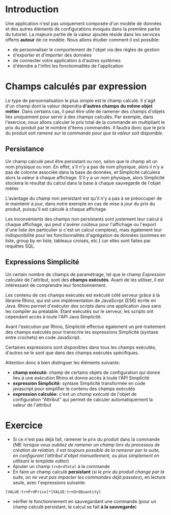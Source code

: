 Introduction
====================

Une application n'est pas uniquement composée d'un modèle de données et des autres éléments de configurations évoqués dans la première partie du tutoriel. La majeure partie de la valeur ajoutée réside dans les services offerts **autour** de ce modèle. Nous allons étudier comment il est possible:

- de personnaliser le comportement de l'objet via des règles de gestion
- d'exporter et d'importer des données
- de connecter votre application à d'autres systèmes
- d'étendre à l'infini les fonctionnalités de l'application

Champs calculés par expression
====================

Le type de personnalisation le plus simple est le champ calculé. Il s'agit d'un champ dont la valeur dépendra **d'autres champs du même objet métier**. Dans certains cas, il peut être utile de ramener des champs d'objets liés uniquement pour servir à des champs calculés. Par exemple, dans l'exercice, nous allons calculer le prix total de la commande en multipliant le prix du produit par le nombre d'items commandés. Il faudra donc que le prix du produit soit *ramené sur la commande pour que la valeur soit disponible*.

Persistance
---------------------------

Un champ calculé peut être persistant ou non, selon que le champ ait un nom physique ou non. En effet, s'il n'y a pas de nom physique, alors il n'y a pas de colonne associée dans la base de données, et Simplicité calculera alors la valeur à chaque affichage. S'il y a un nom physique, alors Simplicité stockera le résultat du calcul dans la base à chaque sauvegarde de l'objet métier.

L'avantage du champ non persistant est qu'il n'y a pas à se préoccuper de le maintenir à jour, dans notre exemple en cas de mise à jour du prix du produit, puisqu'il est calculé à chaque affichage.

Les inconvénients des champs non persistants sont justement leur calcul à chaque affichage, qui peut s'avérer coûteux pour l'affichage ou l'export d'une liste (en particulier si c'est un calcul complexe), mais également leur indisponibilité pour les fonctionnalités d'agrégation de données (sommes en liste, group by en liste, tableaux croisés, etc.) car elles sont faites par requêtes SQL.

Expressions Simplicité
---------------------------

Un certain nombre de champs de paramétrage, tel que le champ *Expression calculée* de l'attribut, sont des **champs exécutés**. Avant de les utiliser, il est intéressant de comprendre leur fonctionnement.

Les contenu de ces champs exécutés est exécuté côté serveur grâce à la librairie Rhino, qui est une implémentation de JavaScript (ES6) écrite en Java. Rhino permet d'exécuter des scripts dans une application Java sans les compiler au préalable. Étant exécutés sur le serveur, les scripts ont cependant accès à toute l'API Java Simplicité.

Avant l'exécution par Rhino, Simplicité effectue également un pré-traitement des champs exécutés pour transcrire les expressions Simplicité (syntaxe entre crochets) en code JavaScript.

Certaines expressions sont disponibles dans tous les champs exécutés, d'autres ne le sont que dans des champs exécutés spécifiques.

Attention donc à bien distinguer les éléments suivants:
- **champ exécuté:** champ de certains objets de configuration qui donne lieu à une exécution Rhino et donne accès à toute l'API Simplicité
- **expression Simplicité:** syntaxe Simplicité transformée en code javascript pour simplifier le contenu des champs exécutés
- **expression calculée:** c'est un *champ exécuté* de l'objet de configuration "Attribut" qui permet de calculer automatiquement la valeur de l'attribut

Exercice
====================

- Si ce n'est pas déjà fait, ramener le prix du produit dans la commande (*NB: lorsque vous oubliez de ramener un champ lors du processus de création de relation, il est toujours possible de la ramener par la suite, en configurant l'attribut d'objet manuellement, ou plus simplement en utilisant le template editor*)
- Ajouter un champ `trnOrdTotal` à la commande
- En faire un champ calculé **persistant** (*si le prix du produit change par la suite, on ne veut pas impacter les commandes déjà passées*), en lecture seule, avec l'expressions suivante:

```
[VALUE:trnPrdPrice]*[VALUE:trnOrdQuantity]
```

- vérifier le fonctionnement en sauvegardant une commande (pour un champ calculé persistant, le calcul se fait **à la sauvegarde**)
